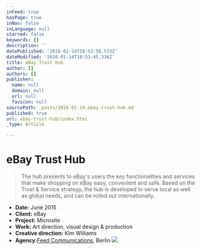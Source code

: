 ```yaml
---
inFeed: true
hasPage: true
inNav: false
inLanguage: null
starred: false
keywords: []
description: ''
datePublished: '2016-01-14T18:53:56.533Z'
dateModified: '2016-01-14T18:53:45.336Z'
title: eBay Trust Hub
author: []
authors: []
publisher:
  name: null
  domain: null
  url: null
  favicon: null
sourcePath: _posts/2016-01-14-ebay-trust-hub.md
published: true
url: ebay-trust-hub/index.html
_type: Article

---
```

# eBay Trust Hub

> The hub presents to eBay's users the key functionalities and services that make shopping on eBay
> easy, convenient and safe. Based on the Trust & Service strategy, the hub is developed to serve
> local as well as global needs, and can be rolled out internationally.
> 

* **Date:** June 2015
* **Client:** eBay
* **Project:** Microsite
* **Work:** Art direction, visual design & production
* **Creative direction:** Kim Williams
* **Agency:**[Feed Communications][0], Berlin
![](https://the-grid-user-content.s3-us-west-2.amazonaws.com/6124f583-45e8-45a9-8276-8aae2111597c.png)

[0]: http://feedberlin.com/